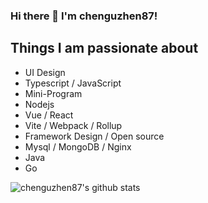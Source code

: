 
### Hi there 👋 I'm chenguzhen87!

## Things I am passionate about
- UI Design
- Typescript / JavaScript
- Mini-Program
- Nodejs
- Vue / React
- Vite / Webpack / Rollup
- Framework Design / Open source
- Mysql / MongoDB / Nginx 
- Java
- Go

![chenguzhen87's github stats](https://github-readme-stats.vercel.app/api?username=chenguzhen87&show_icons=true&count_private=true)
